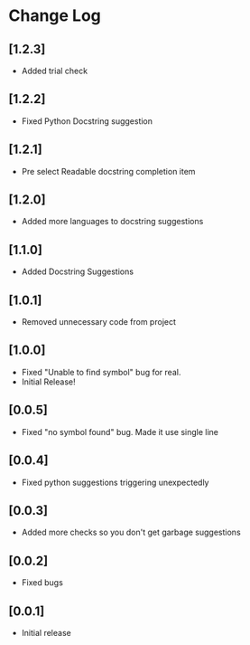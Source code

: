 # Change Log

## [1.2.3]

- Added trial check

## [1.2.2]

- Fixed Python Docstring suggestion

## [1.2.1]

- Pre select Readable docstring completion item

## [1.2.0]

- Added more languages to docstring suggestions

## [1.1.0]

- Added Docstring Suggestions

## [1.0.1]

- Removed unnecessary code from project

## [1.0.0]

- Fixed "Unable to find symbol" bug for real.
- Initial Release!

## [0.0.5]

- Fixed "no symbol found" bug. Made it use single line

## [0.0.4]

- Fixed python suggestions triggering unexpectedly

## [0.0.3]

- Added more checks so you don't get garbage suggestions

## [0.0.2]

- Fixed bugs

## [0.0.1]

- Initial release

